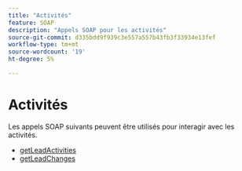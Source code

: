 ```yaml
---
title: "Activités"
feature: SOAP
description: "Appels SOAP pour les activités"
source-git-commit: d335bdd9f939c3e557a557b43fb3f33934e13fef
workflow-type: tm+mt
source-wordcount: '19'
ht-degree: 5%

---
```



# Activités

Les appels SOAP suivants peuvent être utilisés pour interagir avec les activités.

- [getLeadActivities](getleadactivity.md)
- [getLeadChanges](getleadchanges.md)
